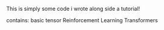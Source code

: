 This is simply some code i wrote along side a tutorial!

contains: 
 basic tensor 
 Reinforcement Learning 
 Transformers